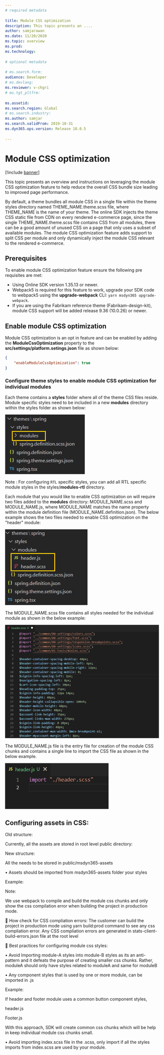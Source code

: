 ```yaml
---
# required metadata

title: Module CSS optimization
description: This topic presents an ....
author: samjarawan
ms.date: 11/20/2020
ms.topic: overview
ms.prod: 
ms.technology: 

# optional metadata

# ms.search.form: 
audience: Developer
# ms.devlang: 
ms.reviewer: v-chgri
# ms.tgt_pltfrm: 

ms.assetid: 
ms.search.region: Global
# ms.search.industry: 
ms.author: samjar
ms.search.validFrom: 2019-10-31
ms.dyn365.ops.version: Release 10.0.5

---
```

# Module CSS optimization

[!include [banner](../includes/banner.md)]

This topic presents an overview and instructions on leveraging the module CSS optimization feature to help reduce the overall CSS bundle size leading to improved page performance.  

By default, a theme bundles all module CSS in a single file within the theme styles directory named THEME_NAME.theme.scss file, where THEME_NAME is the name of your theme. The online SDK injects the theme CSS static file from CDN on every rendered e-commerce page, since the single THEME_NAME.theme.scss file contains CSS from all modules, there can be a good amount of unused CSS on a page that only uses a subset of available modules. The module CSS optimization feature adds support to split CSS per module and only dynamically inject the module CSS relevant to the rendered e-commerce.
 
## Prerequisites
To enable module CSS optimization feature ensure the following pre requisites are met:

* Using Online SDK version 1.35.13 or newer.
* Webpack5 is required for this feature to work, upgrade your SDK code to webpack5 using the **upgrade-webpack** CLI: ```yarn msdyn365 upgrade-webpack```.
* If you are using the Fabrikam reference theme (Fabrikam-design-kit), module CSS support will be added release 9.36 (10.0.26) or newer.
 
## Enable module CSS optimization
Module CSS optimization is an opt in feature and can be enabled by adding the **ModuleCssOptimization** property to the **src/settings/platform.setings.json** file as shown below:

```json
{
    "enableModuleCssOptimization": true
}
```

### Configure theme styles to enable module CSS optimization for individual modules
 
Each theme contains a **styles** folder where all of the theme CSS files reside.  Module specific styles need to be included in a new **modules** directory within the styles folder as shown below:

![styles](media/css-optimization-1.png)

Note : For configuring `RTL` specific styles, you can add all RTL specific module styles in the styles/**modules-rtl** directory.
 
Each module that you would like to enable CSS optimization on will require two files added to the **modules** directory: MODULE_NAME.scss and MODULE_NAME.js, where MODULE_NAME matches the name property within the module definition file (MODULE_NAME.definition.json).  The below example shows the two files needed to enable CSS optimization on the "header" module:
 
![styles](media/css-optimization-2.png)
 
The MODULE_NAME.scss file contains all styles needed for the individual module as shown in the below example:

![styles](media/css-optimization-3.png)

The MODULE_NAME.js file is the entry file for creation of the module CSS chunks and contains a single line to import the CSS file as shown in the below example.

![styles](media/css-optimization-4.png) 
 
 
## Configuring assets in CSS:
 
Old structure: 

Currently, all the assets are stored in root level public directory:
 
 
New structure:
 
All the needs to be stored in public/msdyn365-assets
 
 
 
•	Assets should be imported from msdyn365-assets folder your styles
 
Example:
 
 
 
Note: 
 
We use webpack to compile and build the module css chunks and only show the css compilation error when building the project in production mode. 
 
	How check for CSS compliation errors:
The customer can build the project in production mode using yarn build:prod command to see any css compliation error. Any CSS compliation errors are generated in stats-client-build-errors.json file at the root level

	Best practices for configuring module css styles:
 
•	Avoid Importing module-A styles into module-B styles as its an anti-pattern and it defeats the purpose of creating smaller css chunks. Rather, moduleA should only have styles related to moduleA and same for moduleB
 
•	Any component styles that is used by one or more module, can be imported in <moduleName>.js 
 
Example: 
 
If header and footer module uses a common button component styles,
 
header.js
 
 
Footer.js
 
 
 
With this approach, SDK will create common css chunks which will be help in keep individual module css chunks small.
 
•	Avoid importing index.scss file in the <moduleName>.scss, only import if all the styles imports from index.scss are used by your module.


